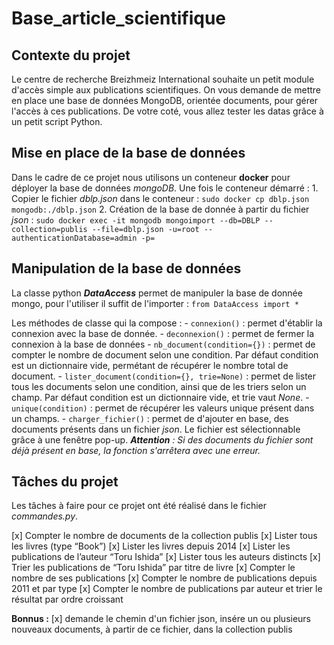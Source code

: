 # Base_article_scientifique

## Contexte du projet

Le centre de recherche Breizhmeiz International souhaite un petit module d'accès simple aux publications scientifiques. On vous demande de mettre en place une base de données MongoDB, orientée documents, pour gérer l'accès à ces publications. De votre coté, vous allez tester les datas grâce à un petit script Python.

## Mise en place de la base de données

Dans le cadre de ce projet nous utilisons un conteneur **docker** pour déployer la base de données *mongoDB*.
Une fois le conteneur démarré :
    1. Copier le fichier *dblp.json* dans le conteneur : `sudo docker cp dblp.json mongodb:./dblp.json`
    2. Création de la base de donnée à partir du fichier *json* : `sudo docker exec -it mongodb mongoimport --db=DBLP --collection=publis --file=dblp.json -u=root --authenticationDatabase=admin -p=`

## Manipulation de la base de données

La classe python __*DataAccess*__ permet de manipuler la base de donnée mongo, pour l'utiliser il suffit de l'importer : `from DataAccess import *`

Les méthodes de classe qui la compose :
    - `connexion()` : permet d'établir la connexion avec la base de donnée.
    - `deconnexion()` : permet de fermer la connexion à la base de données
    - `nb_document(condition={})` : permet de compter le nombre de document selon une condition. Par défaut condition est un dictionnaire vide, permétant de récupérer le nombre total de document.
    - `lister_document(condition={}, trie=None)` : permet de lister tous les documents selon une condition, ainsi que de les triers selon un champ. Par défaut condition est un dictionnaire vide, et trie vaut *None*.
    - `unique(condition)` : permet de récupérer les valeurs unique présent dans un champs.
    - `charger_fichier()` : permet de d'ajouter en base, des documents présents dans un fichier *json*. Le fichier est sélectionnable grâce à une fenêtre pop-up.
    __*Attention*__ *: Si des documents du fichier sont déjà présent en base, la fonction s'arrêtera avec une erreur.*

## Tâches du projet

Les tâches à faire pour ce projet ont été réalisé dans le fichier *commandes.py*.

[x] Compter le nombre de documents de la collection publis
[x] Lister tous les livres (type “Book”)
[x] Lister les livres depuis 2014
[x] Lister les publications de l’auteur “Toru Ishida”
[x] Lister tous les auteurs distincts
[x] Trier les publications de “Toru Ishida” par titre de livre
[x] Compter le nombre de ses publications
[x] Compter le nombre de publications depuis 2011 et par type
[x] Compter le nombre de publications par auteur et trier le résultat par ordre croissant

**Bonnus :** 
[x] demande le chemin d'un fichier json, insére un ou plusieurs nouveaux documents, à partir de ce fichier, dans la collection publis